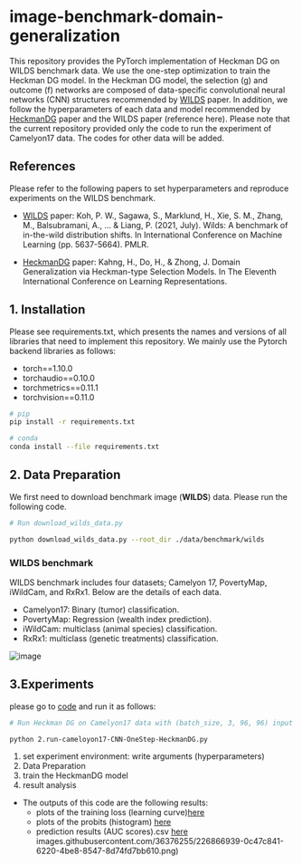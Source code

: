 # image-benchmark-domain-generalization

This repository provides the PyTorch implementation of Heckman DG on WILDS benchmark data. We use the one-step optimization to train the Heckman DG model. In the Heckman DG model, the selection (g) and outcome (f) networks are composed of data-specific convolutional neural networks (CNN) structures recommended by [WILDS](https://proceedings.mlr.press/v139/koh21a) paper. In addition, we follow the hyperparameters of each data and model recommended by [HeckmanDG](https://openreview.net/forum?id=fk7RbGibe1) paper and the WILDS paper (reference here). Please note that the current repository provided only the code to run the experiment of Camelyon17 data. The codes for other data will be added. 

## References
Please refer to the following papers to set hyperparameters and reproduce experiments on the WILDS benchmark.

- [WILDS](https://proceedings.mlr.press/v139/koh21a) paper: Koh, P. W., Sagawa, S., Marklund, H., Xie, S. M., Zhang, M., Balsubramani, A., ... & Liang, P. (2021, July). Wilds: A benchmark of in-the-wild distribution shifts. In International Conference on Machine Learning (pp. 5637-5664). PMLR.

- [HeckmanDG](https://openreview.net/forum?id=fk7RbGibe1) paper: Kahng, H., Do, H., & Zhong, J. Domain Generalization via Heckman-type Selection Models. In The Eleventh International Conference on Learning Representations.

## 1. Installation
Please see requirements.txt, which presents the names and versions of all libraries that need to implement this repository. We mainly use the Pytorch backend libraries as follows:
- torch==1.10.0
- torchaudio==0.10.0
- torchmetrics==0.11.1
- torchvision==0.11.0

```bash
# pip
pip install -r requirements.txt

# conda
conda install --file requirements.txt
```

## 2. Data Preparation
We first need to download benchmark image (**WILDS**) data. Please run the following code. 

``` bash
# Run download_wilds_data.py

python download_wilds_data.py --root_dir ./data/benchmark/wilds
```
### WILDS benchmark
WILDS benchmark includes four datasets; Camelyon 17, PovertyMap, iWildCam, and RxRx1. Below are the details of each data.
- Camelyon17: Binary (tumor) classification.
- PovertyMap: Regression (wealth index prediction).
- iWildCam: multiclass (animal species) classification.
- RxRx1: multiclass (genetic treatments) classification.

![image](https://user-images.githubusercontent.com/36376255/226856940-2cca2f56-abee-46fa-9ec9-f187c6ac290b.png)

## 3.Experiments
please go to [code](2.run-cameloyon17-CNN-OneStep-HeckmanDG.py) and run it as follows:

```bash
# Run Heckman DG on Camelyon17 data with (batch_size, 3, 96, 96) input image and binary outcome

python 2.run-cameloyon17-CNN-OneStep-HeckmanDG.py
```

1. set experiment environment: write arguments (hyperparameters)
2. Data Preparation
3. train the HeckmanDG model
4. result analysis
- The outputs of this code are the following results:
  - plots of the training loss (learning curve)[here](results/prediction/HeckmanDG_camelyon17.csv)
  - plots of the probits (histogram) [here](results/prediction/HeckmanDG_camelyon17.csv)
  - prediction results (AUC scores).csv [here](results/prediction/HeckmanDG_camelyon17.csv)
images.githubusercontent.com/36376255/226866939-0c47c841-6220-4be8-8547-8d74fd7bb610.png)

```


```
